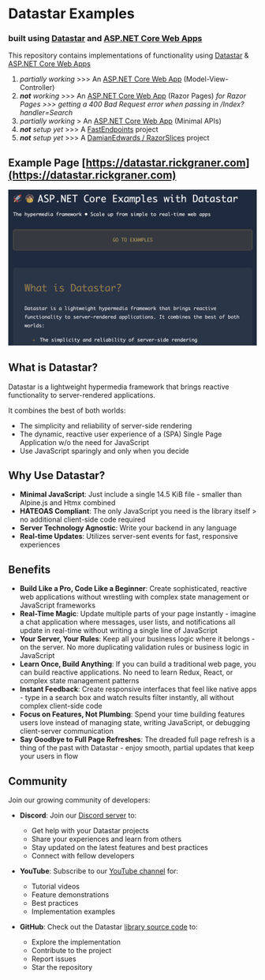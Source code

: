 # Datastar Examples
### built using [Datastar](https://data-star.dev/) and [ASP.NET Core Web Apps](https://dotnet.microsoft.com/en-us/apps/aspnet)

This repository contains implementations of functionality using [Datastar](https://data-star.dev/) & [ASP.NET Core Web Apps](https://dotnet.microsoft.com/en-us/apps/aspnet)

1. *partially working* >>> An [ASP.NET Core Web App](https://learn.microsoft.com/en-us/aspnet/core/data/ef-mvc/intro?view=aspnetcore-9.0) (Model-View-Controller)
2. ****not*** working* >>> An [ASP.NET Core Web App](https://learn.microsoft.com/en-us/aspnet/core/data/ef-rp/intro?view=aspnetcore-9.0&tabs=visual-studio) (Razor Pages)
  *for Razor Pages >>> getting a 400 Bad Request error when passing in /Index?handler=Search*
3. *partially working* > An [ASP.NET Core Web App](https://learn.microsoft.com/en-us/aspnet/core/fundamentals/minimal-apis/overview?view=aspnetcore-9.0) (Minimal APIs)
4. ****not*** setup yet* >>> A [FastEndpoints](https://fast-endpoints.com/docs/server-sent-events) project
5. ****not*** setup yet* >>> A [DamianEdwards / RazorSlices](https://github.com/DamianEdwards/RazorSlices) project

## Example Page [https://datastar.rickgraner.com](https://datastar.rickgraner.com)
![Active Search Demo](datastar-examples.png)  

## What is Datastar?

Datastar is a lightweight hypermedia framework that brings reactive functionality to server-rendered applications.

It combines the best of both worlds:
- The simplicity and reliability of server-side rendering
- The dynamic, reactive user experience of a (SPA) Single Page Application w/o the need for JavaScript
- Use JavaScript sparingly and only when you decide

## Why Use Datastar?

- **Minimal JavaScript**: Just include a single 14.5 KiB file - smaller than Alpine.js and Htmx combined
- **HATEOAS Compliant**: The only JavaScript you need is the library itself > no additional client-side code required
- **Server Technology Agnostic**: Write your backend in any language
- **Real-time Updates**: Utilizes server-sent events for fast, responsive experiences

## Benefits

- **Build Like a Pro, Code Like a Beginner**: Create sophisticated, reactive web applications without wrestling with complex state management or JavaScript frameworks
- **Real-Time Magic**: Update multiple parts of your page instantly - imagine a chat application where messages, user lists, and notifications all update in real-time without writing a single line of JavaScript
- **Your Server, Your Rules**: Keep all your business logic where it belongs - on the server. No more duplicating validation rules or business logic in JavaScript
- **Learn Once, Build Anything**: If you can build a traditional web page, you can build reactive applications. No need to learn Redux, React, or complex state management patterns
- **Instant Feedback**: Create responsive interfaces that feel like native apps - type in a search box and watch results filter instantly, all without complex client-side code
- **Focus on Features, Not Plumbing**: Spend your time building features users love instead of managing state, writing JavaScript, or debugging client-server communication
- **Say Goodbye to Full Page Refreshes**: The dreaded full page refresh is a thing of the past with Datastar - enjoy smooth, partial updates that keep your users in flow

## Community

Join our growing community of developers:

- **Discord**: Join our [Discord server](https://discord.gg/bnRNgZjgPh) to:
  - Get help with your Datastar projects
  - Share your experiences and learn from others
  - Stay updated on the latest features and best practices
  - Connect with fellow developers

- **YouTube**: Subscribe to our [YouTube channel](https://www.youtube.com/@data-star) for:
  - Tutorial videos
  - Feature demonstrations
  - Best practices
  - Implementation examples

- **GitHub**: Check out the Datastar [library source code](https://github.com/starfederation/datastar/tree/main/library) to:
  - Explore the implementation
  - Contribute to the project
  - Report issues
  - Star the repository